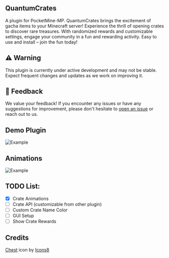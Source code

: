 ## QuantumCrates
A plugin for PocketMine-MP. QuantumCrates brings the excitement of gacha items to your Minecraft server! Experience the thrill of opening crates to discover rare treasures. With randomized rewards and customizable settings, engage your community in a fun and rewarding activity. Easy to use and install – join the fun today!

## ⚠️ Warning
This plugin is currently under active development and may not be stable. Expect frequent changes and updates as we work on improving it.

## 📢 Feedback
We value your feedback! If you encounter any issues or have any suggestions for improvement, please don't hesitate to [open an issue](https://github.com/nicholass003/QuantumCrates/issues) or reach out to us.

## Demo Plugin
![Example](assets/demo.gif)

## Animations
![Example](assets/animation_linear.gif)

## TODO List:
- [x] Crate Animations
- [ ] Crate API (customizable from other plugin)
- [ ] Custom Crate Name Color
- [ ] GUI Setup
- [ ] Show Crate Rewards

## Credits
<a target="_blank" href="https://icons8.com/icon/K7i3YC8sO2n5/chest">Chest</a> icon by <a target="_blank" href="https://icons8.com">Icons8</a>